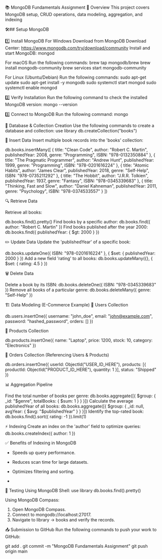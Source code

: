 📚 MongoDB Fundamentals Assignment
📌 Overview
This project covers MongoDB setup, CRUD operations, data modeling, aggregation, and indexing

🛠️## Setup MongoDB

1️⃣ Install MongoDB
For Windows
Download from MongoDB Download Center: https://www.mongodb.com/try/download/community
Install and start MongoDB:
mongod

For macOS
Run the following commands:
brew tap mongodb/brew
brew install mongodb-community
brew services start mongodb-community

For Linux (Ubuntu/Debian)
Run the following commands:
sudo apt-get update
sudo apt-get install -y mongodb
sudo systemctl start mongod
sudo systemctl enable mongod

2️⃣ Verify Installation
Run the following command to check the installed MongoDB version:
mongo --version

3️⃣ Connect to MongoDB
Run the following command:
mongo

📂 Database & Collection Creation
Use the following commands to create a database and collection:
use library
db.createCollection("books")

📜 Insert Data
Insert multiple book records into the 'books' collection:

db.books.insertMany([
    { title: "Clean Code", author: "Robert C. Martin", publishedYear: 2008, genre: "Programming", ISBN: "978-0132350884" },
    { title: "The Pragmatic Programmer", author: "Andrew Hunt", publishedYear: 1999, genre: "Programming", ISBN: "978-0201616224" },
    { title: "Atomic Habits", author: "James Clear", publishedYear: 2018, genre: "Self-Help", ISBN: "978-0735211292" },
    { title: "The Hobbit", author: "J.R.R. Tolkien", publishedYear: 1937, genre: "Fantasy", ISBN: "978-0345339683" },
    { title: "Thinking, Fast and Slow", author: "Daniel Kahneman", publishedYear: 2011, genre: "Psychology", ISBN: "978-0374533557" }
])

🔍 Retrieve Data

Retrieve all books:

db.books.find().pretty()
Find books by a specific author:
db.books.find({ author: "Robert C. Martin" })
Find books published after the year 2000:
db.books.find({ publishedYear: { $gt: 2000 } })


✏️ Update Data
Update the 'publishedYear' of a specific book:

db.books.updateOne({ ISBN: "978-0201616224" }, { $set: { publishedYear: 2000 } })
Add a new field 'rating' to all books:
db.books.updateMany({}, { $set: { rating: 4.5 } })


🗑️ Delete Data

Delete a book by its ISBN:
db.books.deleteOne({ ISBN: "978-0345339683" })
Remove all books of a particular genre:
db.books.deleteMany({ genre: "Self-Help" })


🏗️ Data Modeling (E-Commerce Example)
📌 Users Collection

db.users.insertOne({
    username: "john_doe",
    email: "john@example.com",
    password: "hashed_password",
    orders: []
})

📌 Products Collection

db.products.insertOne({
    name: "Laptop",
    price: 1200,
    stock: 10,
    category: "Electronics"
})

📌 Orders Collection (Referencing Users & Products)

db.orders.insertOne({
    userId: ObjectId("USER_ID_HERE"),
    products: [{ productId: ObjectId("PRODUCT_ID_HERE"), quantity: 1 }],
    status: "Shipped"
})

📊 Aggregation Pipeline

Find the total number of books per genre:
db.books.aggregate([{ $group: { _id: "$genre", totalBooks: { $sum: 1 } } }])
Calculate the average publishedYear of all books:
db.books.aggregate([{ $group: { _id: null, avgYear: { $avg: "$publishedYear" } } }])
Identify the top-rated book:
db.books.find().sort({ rating: -1 }).limit(1)


⚡ Indexing
Create an index on the 'author' field to optimize queries:
db.books.createIndex({ author: 1 })

✅ Benefits of Indexing in MongoDB
- Speeds up query performance.
- Reduces scan time for large datasets.
- Optimizes filtering and sorting.

- 
🔬 Testing
Using MongoDB Shell:
use library
db.books.find().pretty()

Using MongoDB Compass:
1. Open MongoDB Compass.
2. Connect to mongodb://localhost:27017.
3. Navigate to library → books and verify the records.

📤 Submission to GitHub
Run the following commands to push your work to GitHub:

git add .
git commit -m "MongoDB Fundamentals Assignment"
git push origin main


